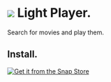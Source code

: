 # ![](https://raw.githubusercontent.com/aguang-xyz/light-player/master/resources/icons/64x64.png) Light Player.

Search for movies and play them.

## Install.

[![Get it from the Snap Store](https://snapcraft.io/static/images/badges/en/snap-store-black.svg)](https://snapcraft.io/light-player)